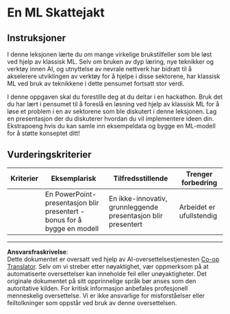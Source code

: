 <!--
CO_OP_TRANSLATOR_METADATA:
{
  "original_hash": "fdebfcd0a3f12c9e2b436ded1aa79885",
  "translation_date": "2025-09-05T21:34:24+00:00",
  "source_file": "9-Real-World/1-Applications/assignment.md",
  "language_code": "no"
}
-->
# En ML Skattejakt

## Instruksjoner

I denne leksjonen lærte du om mange virkelige brukstilfeller som ble løst ved hjelp av klassisk ML. Selv om bruken av dyp læring, nye teknikker og verktøy innen AI, og utnyttelse av nevrale nettverk har bidratt til å akselerere utviklingen av verktøy for å hjelpe i disse sektorene, har klassisk ML ved bruk av teknikkene i dette pensumet fortsatt stor verdi.

I denne oppgaven skal du forestille deg at du deltar i en hackathon. Bruk det du har lært i pensumet til å foreslå en løsning ved hjelp av klassisk ML for å løse et problem i en av sektorene som ble diskutert i denne leksjonen. Lag en presentasjon der du diskuterer hvordan du vil implementere ideen din. Ekstrapoeng hvis du kan samle inn eksempeldata og bygge en ML-modell for å støtte konseptet ditt!

## Vurderingskriterier

| Kriterier | Eksemplarisk                                                        | Tilfredsstillende                                 | Trenger forbedring     |
| --------- | ------------------------------------------------------------------- | ------------------------------------------------ | ---------------------- |
|           | En PowerPoint-presentasjon blir presentert - bonus for å bygge en modell | En ikke-innovativ, grunnleggende presentasjon blir presentert | Arbeidet er ufullstendig |

---

**Ansvarsfraskrivelse**:  
Dette dokumentet er oversatt ved hjelp av AI-oversettelsestjenesten [Co-op Translator](https://github.com/Azure/co-op-translator). Selv om vi streber etter nøyaktighet, vær oppmerksom på at automatiserte oversettelser kan inneholde feil eller unøyaktigheter. Det originale dokumentet på sitt opprinnelige språk bør anses som den autoritative kilden. For kritisk informasjon anbefales profesjonell menneskelig oversettelse. Vi er ikke ansvarlige for misforståelser eller feiltolkninger som oppstår ved bruk av denne oversettelsen.